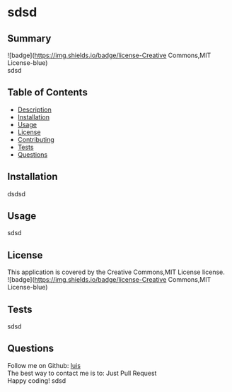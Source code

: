 

# sdsd

## Summary
![badge](https://img.shields.io/badge/license-Creative Commons,MIT License-blue)<br />
sdsd

## Table of Contents
- [Description](#description)
- [Installation](#installation)
- [Usage](#usage)
- [License](#license)
- [Contributing](#contributing)
- [Tests](#tests)
- [Questions](#questions)

## Installation
dsdsd

## Usage
sdsd

## License
This application is covered by the Creative Commons,MIT License license. 
<br />
![badge](https://img.shields.io/badge/license-Creative Commons,MIT License-blue)

## Tests
sdsd

## Questions
Follow me on Github: [luis](https://github.com/luis)
<br />
The best way to contact me is to: Just Pull Request 
<br />
Happy coding!
sdsd
